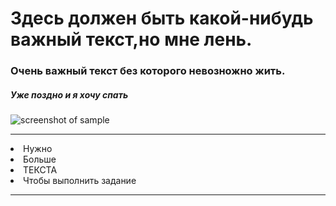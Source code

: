 # Здесь должен быть какой-нибудь важный текст,но мне лень.
### Очень важный текст без которого невозножно жить.
##### Уже поздно и я хочу спать
![screenshot of sample](https://gif.cmtt.space/3/paper-preview/e/emergency-alerts/7f720b464d-normal.jpg)
<hr>
<li> Нужно
<li> Больше
<li> ТЕКСТА
<li> Чтобы выполнить задание
<hr>
